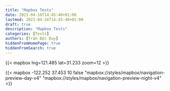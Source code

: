 ```yaml
---
title: "Mapbox Tests"
date: 2021-04-16T14:45:40+01:00
lastmod: 2021-04-16T14:45:40+01:00
draft: true
description: "Mapbox Tests"
categories: [Tests]
authors: [Trần Đức Duy]
hiddenFromHomePage: true
hiddenFromSearch: true
---
```


<!--more-->

{{< mapbox lng=121.485 lat=31.233 zoom=12 >}}

{{< mapbox -122.252 37.453 10 false "mapbox://styles/mapbox/navigation-preview-day-v4" "mapbox://styles/mapbox/navigation-preview-night-v4" >}}
